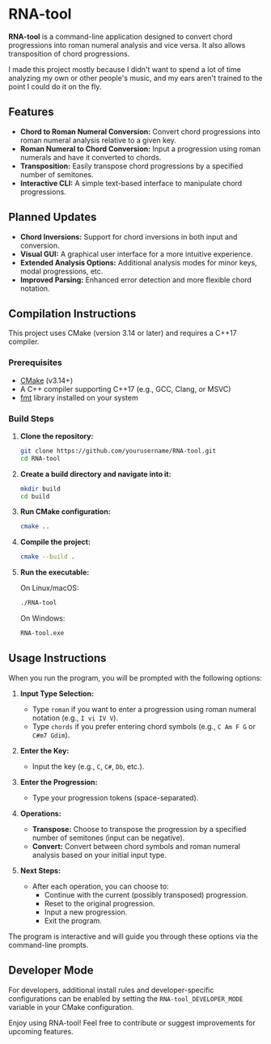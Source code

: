 # RNA-tool

**RNA-tool** is a command-line application designed to convert chord progressions into roman numeral analysis and vice versa. It also allows transposition of chord progressions. 

I made this project mostly because I didn't want to spend a lot of time analyzing my own or other people's music, and my ears aren't trained to the point I could do it on the fly.

## Features

- **Chord to Roman Numeral Conversion:** Convert chord progressions into roman numeral analysis relative to a given key.
- **Roman Numeral to Chord Conversion:** Input a progression using roman numerals and have it converted to chords.
- **Transposition:** Easily transpose chord progressions by a specified number of semitones.
- **Interactive CLI:** A simple text-based interface to manipulate chord progressions.

## Planned Updates

- **Chord Inversions:** Support for chord inversions in both input and conversion.
- **Visual GUI:** A graphical user interface for a more intuitive experience.
- **Extended Analysis Options:** Additional analysis modes for minor keys, modal progressions, etc.
- **Improved Parsing:** Enhanced error detection and more flexible chord notation.

## Compilation Instructions

This project uses CMake (version 3.14 or later) and requires a C++17 compiler.

### Prerequisites

- [CMake](https://cmake.org/) (v3.14+)
- A C++ compiler supporting C++17 (e.g., GCC, Clang, or MSVC)
- [fmt](https://github.com/fmtlib/fmt) library installed on your system

### Build Steps

1. **Clone the repository:**

   ```bash
   git clone https://github.com/yourusername/RNA-tool.git
   cd RNA-tool
   ```

2. **Create a build directory and navigate into it:**

   ```bash
   mkdir build
   cd build
   ```

3. **Run CMake configuration:**

   ```bash
   cmake ..
   ```

4. **Compile the project:**

   ```bash
   cmake --build .
   ```

5. **Run the executable:**

   On Linux/macOS:
   ```bash
   ./RNA-tool
   ```
   On Windows:
   ```bash
   RNA-tool.exe
   ```

## Usage Instructions

When you run the program, you will be prompted with the following options:

1. **Input Type Selection:**
   - Type `roman` if you want to enter a progression using roman numeral notation (e.g., `I vi IV V`).
   - Type `chords` if you prefer entering chord symbols (e.g., `C Am F G` or `C#m7 Gdim`).

2. **Enter the Key:**
   - Input the key (e.g., `C`, `C#`, `Db`, etc.).

3. **Enter the Progression:**
   - Type your progression tokens (space-separated).

4. **Operations:**
   - **Transpose:** Choose to transpose the progression by a specified number of semitones (input can be negative).
   - **Convert:** Convert between chord symbols and roman numeral analysis based on your initial input type.

5. **Next Steps:**
   - After each operation, you can choose to:
     - Continue with the current (possibly transposed) progression.
     - Reset to the original progression.
     - Input a new progression.
     - Exit the program.

The program is interactive and will guide you through these options via the command-line prompts.

## Developer Mode

For developers, additional install rules and developer-specific configurations can be enabled by setting the `RNA-tool_DEVELOPER_MODE` variable in your CMake configuration.

Enjoy using RNA-tool! Feel free to contribute or suggest improvements for upcoming features.



